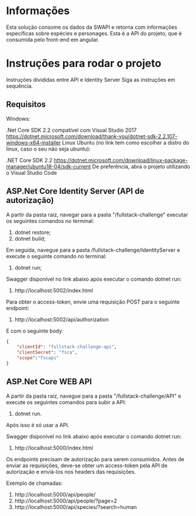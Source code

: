 # Informações
Esta solução consome os dados da SWAPI e retorna com informações específicas sobre espécies e personages. 
Esta é a API do projeto, que é consumida pelo front-end em angular.

# Instruções para rodar o projeto
Instruções divididas entre API e Identity Server 
Siga as instruções em sequência.

## Requisitos

Windows:

.Net Core SDK 2.2 compatível com Visual Studio 2017 https://dotnet.microsoft.com/download/thank-you/dotnet-sdk-2.2.107-windows-x64-installer
Linux Ubuntu (no link tem como escolher a distro do linux, caso o seu não seja ubuntu):

.NET Core SDK 2.2 https://dotnet.microsoft.com/download/linux-package-manager/ubuntu18-04/sdk-current
De preferência, abra o projeto utilizando o Visual Studio Code

## ASP.Net Core Identity Server (API de autorização)

A partir da pasta raiz, navegar para a pasta "/fullstack-challenge" executar os seguintes comandos no terminal:

1. dotnet restore;
2. dotnet build;

Em seguida, navegue para a pasta /fullstack-challenge/IdentityServer e execute o seguinte comando no terminal:

1. dotnet run;

Swagger disponível no link abaixo após executar o comando dotnet run:
1. http://localhost:5002/index.html

Para obter o access-token, envie uma requisição POST para o seguinte endpoint:
1. http://localhost:5002/api/authorization

E com o seguinte body:

```json
{
	"clientId": "fullstack-challenge-api",
	"clientSecret": "fsca",
	"scope":"fscapi"
}
```

## ASP.Net Core WEB API

A partir da pasta raiz, navegue para a pasta "/fullstack-challenge/API" e execute os seguintes comandos para subir a API:

1. dotnet run.

Após isso é só usar a API.

Swagger disponível no link abaixo após executar o comando dotnet run:
1. http://localhost:5000/index.html

Os endpoints precisam de autorização para serem consumidos. Antes de enviar as requisições, deve-se obter um access-token pela API de autorização e enviá-los nos headers das requisições.  

Exemplo de chamadas:
1. http://localhost:5000/api/people/
1. http://localhost:5000/api/people/?page=2
1. http://localhost:5000/api/species/?search=human